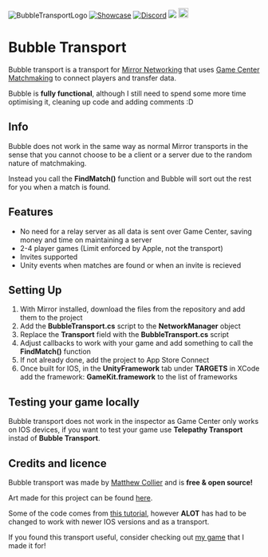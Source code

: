 ![BubbleTransportLogo](https://matthewcollier.co.uk/BubbleTransportLongLogo.png)
[![Showcase](https://img.shields.io/badge/showcase-brightgreen.svg)](https://www.youtube.com/watch?v=e-RCPvUYxr4)
[![Discord](https://img.shields.io/discord/672474661388288021.svg?label=&logo=discord&logoColor=ffffff&color=7389D8&labelColor=6A7EC2)](https://discord.gg/6hswr9j)
[<img src="https://img.shields.io/twitter/follow/SqSweetsGames?style=social" /></a>](https://twitter.com/SqSweetsGames)
[<img src="https://forthebadge.com/images/badges/gluten-free.svg" height=20/></a>](https://forthebadge.com)

# Bubble Transport
Bubble transport is a transport for [Mirror Networking](https://github.com/vis2k/Mirror) that uses [Game Center Matchmaking](https://developer.apple.com/game-center/) to connect players and transfer data.

Bubble is **fully functional**, although I still need to spend some more time optimising it, cleaning up code and adding comments :D

## Info
Bubble does not work in the same way as normal Mirror transports in the sense that you cannot choose to be a client or a server due to the random nature of matchmaking.

Instead you call the **FindMatch()** function and Bubble will sort out the rest for you when a match is found.

## Features
* No need for a relay server as all data is sent over Game Center, saving money and time on maintaining a server
* 2-4 player games (Limit enforced by Apple, not the transport)
* Invites supported
* Unity events when matches are found or when an invite is recieved

## Setting Up
1. With Mirror installed, download the files from the repository and add them to the project
2. Add the **BubbleTransport.cs** script to the **NetworkManager** object
3. Replace the **Transport** field with the **BubbleTransport.cs** script
4. Adjust callbacks to work with your game and add something to call the **FindMatch()** function
5. If not already done, add the project to App Store Connect
6. Once built for IOS, in the **UnityFramework** tab under **TARGETS** in XCode add the framework: **GameKit.framework** to the list of frameworks

## Testing your game locally
Bubble transport does not work in the inspector as Game Center only works on IOS devices, if you want to test your game use **Telepathy Transport** instad of **Bubble Transport**.

## Credits and licence

Bubble transport was made by [Matthew Collier](https://matthewcollier.co.uk/) and is **free & open source!**

Art made for this project can be found [here](https://github.com/Squaresweets/BubbleTransportArt).

Some of the code comes from [this tutorial](https://www.raywenderlich.com/2487-game-center-tutorial-how-to-make-a-simple-multiplayer-game-with-sprite-kit-part-1-2), however **ALOT** has had to be changed to work with newer IOS versions and as a transport.

If you found this transport useful, consider checking out [my game](https://matthewcollier.co.uk/in-the-slimelight/) that I made it for!
